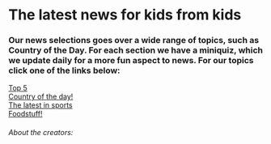 <!DOCTYPE html>
<html>
<head>
 <link rel="stylesheet" href="style.css">
</head>
<body>
   <h1> The latest news for kids from kids </h1>
  <h3> Our news selections goes over a wide range of topics, such as Country of the Day. For each section we have a miniquiz, which we update daily
  for a more fun aspect to news. For our topics click one of the links below: </h3>
 <!--class="blinky"-->
  <a class= "a" href="topfiveoftheday.md">Top 5</a>
 <br>
  <a class= "a" href="country.md">Country of the day!</a>
 <br>
  <a class= "a" href="sports.md">The latest in sports</a>
 <br>
  <a class= "a" href="5 popular foods in America.md">Foodstuff!</a>
 
  <h6> About the creators:</h6>
  
</body>
</html>
